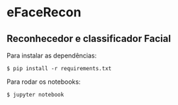 # eFaceRecon
## Reconhecedor e classificador Facial

Para instalar as dependências:
```
$ pip install -r requirements.txt
```
Para rodar os notebooks:
```
$ jupyter notebook
```
